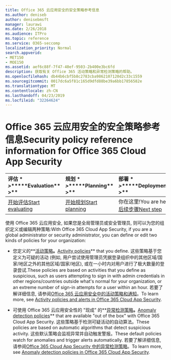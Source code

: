 ```yaml
---
title: Office 365 云应用安全的安全策略参考信息
ms.author: deniseb
author: denisebmsft
manager: laurawi
ms.date: 2/26/2018
ms.audience: ITPro
ms.topic: reference
ms.service: O365-seccomp
localization_priority: Normal
search.appverid:
- MET150
- MOE150
ms.assetid: aef6c88f-7f47-40ef-9503-2b400e3bc6fd
description: 获取有关 Office 365 活动策略和异常检测策略的帮助。
ms.openlocfilehash: db44b6cbf5b8c2783cba9862107120d2c33c1559
ms.sourcegitcommit: 0017dc6a5f81c165d9dfd88be39a6bb17856582e
ms.translationtype: MT
ms.contentlocale: zh-CN
ms.lasthandoff: 04/23/2019
ms.locfileid: "32264624"
---
```

# <a name="security-policy-reference-information-for-office-365-cloud-app-security"></a><span data-ttu-id="ac756-103">Office 365 云应用安全的安全策略参考信息</span><span class="sxs-lookup"><span data-stu-id="ac756-103">Security policy reference information for Office 365 Cloud App Security</span></span>
  
|<span data-ttu-id="ac756-104">评估 \* *\>*\*</span><span class="sxs-lookup"><span data-stu-id="ac756-104">\*\*\*\*Evaluation\*\* \>\*\*</span></span>|<span data-ttu-id="ac756-105">规划 \* *\>*\*</span><span class="sxs-lookup"><span data-stu-id="ac756-105">\*\*\*\*Planning\*\* \>\*\*</span></span>|<span data-ttu-id="ac756-106">部署 \* *\>*\*</span><span class="sxs-lookup"><span data-stu-id="ac756-106">\*\*\*\*Deployment\*\* \>\*\*</span></span>|<span data-ttu-id="ac756-107">利用率 \* \* \* \*</span><span class="sxs-lookup"><span data-stu-id="ac756-107">\*\*\*\*Utilization\*\*\*\*</span></span>|
|:-----|:-----|:-----|:-----|
|[<span data-ttu-id="ac756-108">开始评估</span><span class="sxs-lookup"><span data-stu-id="ac756-108">Start evaluating</span></span>](office-365-cas-overview.md) <br/> |[<span data-ttu-id="ac756-109">开始规划</span><span class="sxs-lookup"><span data-stu-id="ac756-109">Start planning</span></span>](get-ready-for-office-365-cas.md) <br/> |<span data-ttu-id="ac756-110">你在这里!</span><span class="sxs-lookup"><span data-stu-id="ac756-110">You are here!</span></span>  <br/> [<span data-ttu-id="ac756-111">后续步骤</span><span class="sxs-lookup"><span data-stu-id="ac756-111">Next step</span></span>](review-office-365-cas-alerts.md) <br/> |[<span data-ttu-id="ac756-112">开始利用</span><span class="sxs-lookup"><span data-stu-id="ac756-112">Start utilizing</span></span>](utilization-activities-for-ocas.md) <br/> |
   
<span data-ttu-id="ac756-113">使用 Office 365 云应用安全, 如果您是全局管理员或安全管理员, 则可以为您的组织定义或编辑两种策略:</span><span class="sxs-lookup"><span data-stu-id="ac756-113">With Office 365 Cloud App Security, if you are a global administrator or security administrator, you can define or edit two kinds of policies for your organization:</span></span>
  
- <span data-ttu-id="ac756-114">您定义的**[活动策略](activity-policies-and-alerts.md)**。</span><span class="sxs-lookup"><span data-stu-id="ac756-114">**[Activity policies](activity-policies-and-alerts.md)** that you define.</span></span> <span data-ttu-id="ac756-115">这些策略基于您定义为可疑的活动 (例如, 用户尝试使用管理员凭据登录组织中的其他区域/国家/地区之外的其他区域/国家/地区), 或在一小时内对用户进行了极大数量的登录尝试.</span><span class="sxs-lookup"><span data-stu-id="ac756-115">These policies are based on activities that you define as suspicious, such as users attempting to sign in with admin credentials in other regions/countries outside what's normal for your organization, or an extreme number of sign-in attempts for a user within an hour.</span></span> <span data-ttu-id="ac756-116">若要了解详细信息, 请参阅[Office 365 云应用安全中的活动策略和通知](activity-policies-and-alerts.md)。</span><span class="sxs-lookup"><span data-stu-id="ac756-116">To learn more, see [Activity policies and alerts in Office 365 Cloud App Security](activity-policies-and-alerts.md).</span></span>
    
- <span data-ttu-id="ac756-117">可使用 Office 365 云应用安全性的 "现成" 的**[异常检测策略](anomaly-detection-policies-in-ocas.md)**。</span><span class="sxs-lookup"><span data-stu-id="ac756-117">**[Anomaly detection policies](anomaly-detection-policies-in-ocas.md)** that are available "out of the box" with Office 365 Cloud App Security.</span></span> <span data-ttu-id="ac756-118">这些策略基于检测可疑活动的自动算法。</span><span class="sxs-lookup"><span data-stu-id="ac756-118">These policies are based on automatic algorithms that detect suspicious activity.</span></span> <span data-ttu-id="ac756-119">这些默认策略会监视异常并自动触发警报。</span><span class="sxs-lookup"><span data-stu-id="ac756-119">These default policies watch for anomalies and trigger alerts automatically.</span></span> <span data-ttu-id="ac756-120">若要了解详细信息, 请参阅[Office 365 Cloud App Security 中的异常检测策略](anomaly-detection-policies-in-ocas.md)。</span><span class="sxs-lookup"><span data-stu-id="ac756-120">To learn more, see [Anomaly detection policies in Office 365 Cloud App Security](anomaly-detection-policies-in-ocas.md).</span></span>
    

